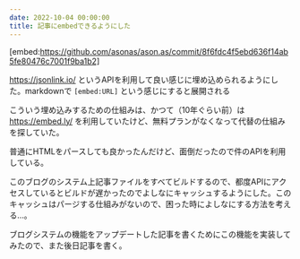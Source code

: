 ```yaml
---
date: 2022-10-04 00:00:00
title: 記事にembedできるようにした
---
```

[embed:https://github.com/asonas/ason.as/commit/8f6fdc4f5ebd636f14ab5fe80476c7001f9ba1b2]

https://jsonlink.io/ というAPIを利用して良い感じに埋め込められるようにした。markdownで `[embed:URL]` という感じにすると展開される

こういう埋め込みするための仕組みは、かつて（10年ぐらい前）は https://embed.ly/ を利用していたけど、無料プランがなくなって代替の仕組みを探していた。

普通にHTMLをパースしても良かったんだけど、面倒だったので件のAPIを利用している。

このブログのシステム上記事ファイルをすべてビルドするので、都度APIにアクセスしているとビルドが遅かったのでよしなにキャッシュするようにした。このキャッシュはパージする仕組みがないので、困った時によしなにする方法を考える...。

ブログシステムの機能をアップデートした記事を書くためにこの機能を実装してみたので、また後日記事を書く。